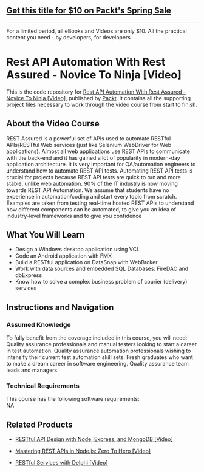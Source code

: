 ## [Get this title for $10 on Packt's Spring Sale](https://www.packt.com/V10345?utm_source=github&utm_medium=packt-github-repo&utm_campaign=spring_10_dollar_2022)
-----
For a limited period, all eBooks and Videos are only $10. All the practical content you need \- by developers, for developers

# Rest API Automation With Rest Assured - Novice To Ninja [Video]
This is the code repository for [Rest API Automation With Rest Assured - Novice To Ninja [Video]](https://www.packtpub.com/application-development/restful-services-delphi-video?utm_source=github&utm_medium=repository&utm_campaign=9781789951882), published by [Packt](https://www.packtpub.com/?utm_source=github). It contains all the supporting project files necessary to work through the video course from start to finish.
## About the Video Course
REST Assured is a powerful set of APIs used to automate RESTful APIs/RESTful Web services (just like Selenium WebDriver for Web applications). Almost all web applications use REST APIs to communicate with the back-end and it has gained a lot of popularity in modern-day application architecture. It is very important for QA/automation engineers to understand how to automate REST API tests. Automating REST API tests is crucial for projects because REST API tests are quick to run and more stable, unlike web automation. 90% of the IT industry is now moving towards REST API Automation. We assume that students have no experience in automation/coding and start every topic from scratch. Examples are taken from testing real-time hosted REST APIs to understand how different components can be automated, to give you an idea of industry-level frameworks and to give you confidence

<H2>What You Will Learn</H2>
<DIV class=book-info-will-learn-text>
<UL>
<LI>Design a Windows desktop application using VCL 
<LI>Code an Android application with FMX 
<LI>Build a RESTful application on DataSnap with WebBroker 
<LI>Work with data sources and embedded SQL Databases: FireDAC and dbExpress 
<LI>Know how to solve a complex business problem of courier (delivery) services </LI></UL></DIV>

## Instructions and Navigation
### Assumed Knowledge
To fully benefit from the coverage included in this course, you will need:<br/>
Quality assurance professionals and manual testers looking to start a career in test automation. Quality assurance automation professionals wishing to intensify their current test automation skill sets. Fresh graduates who want to make a dream career in software engineering. Quality assurance team leads and managers
### Technical Requirements
This course has the following software requirements:<br/>
NA

## Related Products
* [RESTful API Design with Node, Express, and MongoDB [Video]](https://www.packtpub.com/application-development/restful-services-delphi-video?utm_source=github&utm_medium=repository&utm_campaign=9781789951882)

* [Mastering REST APIs in Node.js: Zero To Hero [Video]](https://www.packtpub.com/application-development/restful-services-delphi-video?utm_source=github&utm_medium=repository&utm_campaign=9781789951882)

* [RESTful Services with Delphi [Video]](https://www.packtpub.com/application-development/restful-services-delphi-video?utm_source=github&utm_medium=repository&utm_campaign=9781789951882)

